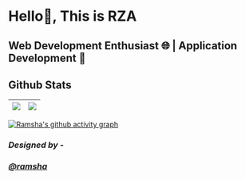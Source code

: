  # Hello👋, This is RZA
 ## **Web Development Enthusiast 🌐 | Application Development 📱**
 


## Github Stats

| <img src="https://github-readme-stats.vercel.app/api?username=rza-777&&show_icons=true&count_private=true&theme=github_dark">|<img src="https://github-readme-streak-stats.herokuapp.com/?user=rza-777&theme=blueberry_duo"/> |
| ------------| ------------- |

[![Ramsha's github activity graph](https://activity-graph.herokuapp.com/graph?username=rza-777&theme=react-dark	)](https://github.com/ashutosh00710/github-readme-activity-graph)

###  *Designed by -*

### *[@ramsha](https://www.github.com/rza-777)* 

 
